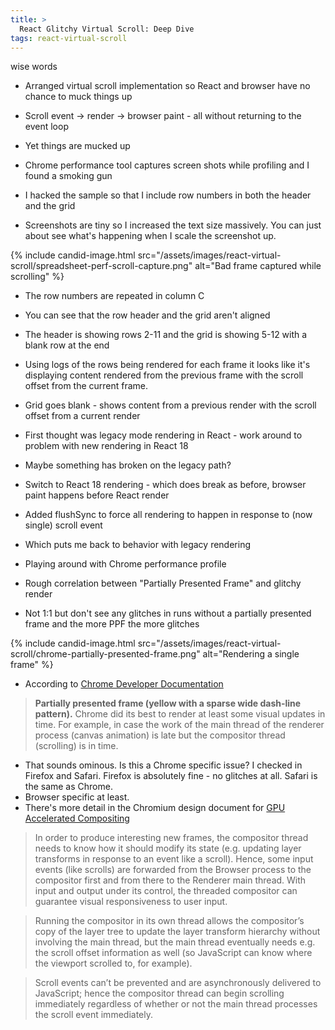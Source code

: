```yaml
---
title: >
  React Glitchy Virtual Scroll: Deep Dive
tags: react-virtual-scroll
---
```


wise words

* Arranged virtual scroll implementation so React and browser have no chance to muck things up
* Scroll event -> render -> browser paint - all without returning to the event loop
* Yet things are mucked up

* Chrome performance tool captures screen shots while profiling and I found a smoking gun
* I hacked the sample so that I include row numbers in both the header and the grid
* Screenshots are tiny so I increased the text size massively. You can just about see what's happening when I scale the screenshot up.

{% include candid-image.html src="/assets/images/react-virtual-scroll/spreadsheet-perf-scroll-capture.png" alt="Bad frame captured while scrolling" %}

* The row numbers are repeated in column C
* You can see that the row header and the grid aren't aligned
* The header is showing rows 2-11 and the grid is showing 5-12 with a blank row at the end
* Using logs of the rows being rendered for each frame it looks like it's displaying content rendered from the previous frame with the scroll offset from the current frame.

* Grid goes blank - shows content from a previous render with the scroll offset from a current render
* First thought was legacy mode rendering in React - work around to problem with new rendering in React 18
* Maybe something has broken on the legacy path?
* Switch to React 18 rendering - which does break as before, browser paint happens before React render
* Added flushSync to force all rendering to happen in response to (now single) scroll event
* Which puts me back to behavior with legacy rendering

* Playing around with Chrome performance profile
* Rough correlation between "Partially Presented Frame" and glitchy render
* Not 1:1 but don't see any glitches in runs without a partially presented frame and the more PPF the more glitches

{% include candid-image.html src="/assets/images/react-virtual-scroll/chrome-partially-presented-frame.png" alt="Rendering a single frame" %}

* According to [Chrome Developer Documentation](https://developer.chrome.com/docs/devtools/performance/reference)
> **Partially presented frame (yellow with a sparse wide dash-line pattern).** Chrome did its best to render at least some visual updates in time. For example, in case the work of the main thread of the renderer process (canvas animation) is late but the compositor thread (scrolling) is in time.

* That sounds ominous. Is this a Chrome specific issue? I checked in Firefox and Safari. Firefox is absolutely fine - no glitches at all. Safari is the same as Chrome.
* Browser specific at least.
* There's more detail in the Chromium design document for [GPU Accelerated Compositing](https://www.chromium.org/developers/design-documents/gpu-accelerated-compositing-in-chrome/)

> In order to produce interesting new frames, the compositor thread needs to know how it should modify its state (e.g. updating layer transforms in response to an event like a scroll). Hence, some input events (like scrolls) are forwarded from the Browser process to the compositor first and from there to the Renderer main thread. With input and output under its control, the threaded compositor can guarantee visual responsiveness to user input.

> Running the compositor in its own thread allows the compositor’s copy of the layer tree to update the layer transform hierarchy without involving the main thread, but the main thread eventually needs e.g. the scroll offset information as well (so JavaScript can know where the viewport scrolled to, for example).

> Scroll events can’t be prevented and are asynchronously delivered to JavaScript; hence the compositor thread can begin scrolling immediately regardless of whether or not the main thread processes the scroll event immediately.